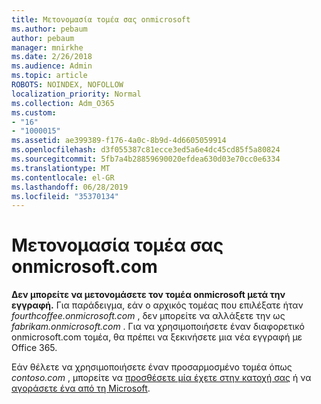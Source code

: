 ```yaml
---
title: Μετονομασία τομέα σας onmicrosoft
ms.author: pebaum
author: pebaum
manager: mnirkhe
ms.date: 2/26/2018
ms.audience: Admin
ms.topic: article
ROBOTS: NOINDEX, NOFOLLOW
localization_priority: Normal
ms.collection: Adm_O365
ms.custom:
- "16"
- "1000015"
ms.assetid: ae399389-f176-4a0c-8b9d-4d6605059914
ms.openlocfilehash: d3f055387c81ecce3ed5a6e4dc45cd85f5a80824
ms.sourcegitcommit: 5fb7a4b28859690020efdea630d03e70cc0e6334
ms.translationtype: MT
ms.contentlocale: el-GR
ms.lasthandoff: 06/28/2019
ms.locfileid: "35370134"
---
```

# <a name="rename-your-onmicrosoftcom-domain"></a>Μετονομασία τομέα σας onmicrosoft.com

 **Δεν μπορείτε να μετονομάσετε τον τομέα onmicrosoft μετά την εγγραφή.** Για παράδειγμα, εάν ο αρχικός τομέας που επιλέξατε ήταν *fourthcoffee.onmicrosoft.com* , δεν μπορείτε να αλλάξετε την ως *fabrikam.onmicrosoft.com* . Για να χρησιμοποιήσετε έναν διαφορετικό onmicrosoft.com τομέα, θα πρέπει να ξεκινήσετε μια νέα εγγραφή με Office 365.
  
Εάν θέλετε να χρησιμοποιήσετε έναν προσαρμοσμένο τομέα όπως *contoso.com* , μπορείτε να [προσθέσετε μία έχετε στην κατοχή σας](https://support.office.com/article/6383f56d-3d09-4dcb-9b41-b5f5a5efd611) ή να [αγοράσετε ένα από τη Microsoft](https://support.office.com/article/1561140a-16a9-4a02-822d-a989250e479d).
  